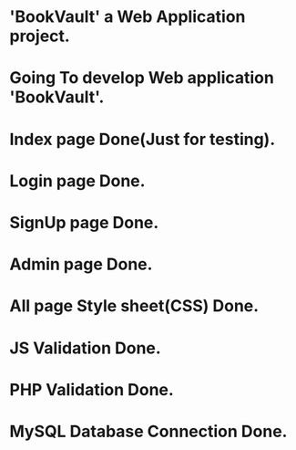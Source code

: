 # 'BookVault' a Web Application project.
# Going To develop Web application 'BookVault'.

# Index page Done(Just for testing).
# Login page Done.
# SignUp page Done.
# Admin page Done.
# All page Style sheet(CSS) Done.
# JS Validation Done.
# PHP Validation Done.
# MySQL Database Connection Done.
